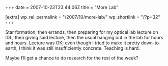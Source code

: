 +++
date = 2007-10-23T23:44:06Z
title = "More Lab"

[extra]
wp_rel_permalink = "/2007/10/more-lab/"
wp_shortlink = "/?p=32"
+++

Star formation, then errands, then preparing for my optical lab lecture on
IDL, then giving said lecture, then the usual hanging out in the lab for hours
and hours. Lecture was OK; even though I tried to make it pretty down-to-
earth, I think it was still insufficiently concrete. Teaching is hard.

Maybe I’ll get a chance to do research for the rest of the week?
